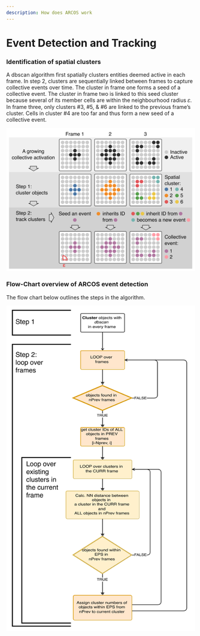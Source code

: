 ```yaml
---
description: How does ARCOS work
---
```


# Event Detection and Tracking

### Identification of spatial clusters

A dbscan algorithm first spatially clusters entities deemed active in each frame. In step 2, clusters are sequentially linked between frames to capture collective events over time. The cluster in frame one forms a seed of a collective event. The cluster in frame two is linked to this seed cluster because several of its member cells are within the neighbourhood radius 𝜀. In frame three, only clusters #3, #5, & #6 are linked to the previous frame’s cluster. Cells in cluster #4 are too far and thus form a new seed of a collective event.

![Figure 1: Demonstration of the ARCOS algorithm on a growing activity cluster](../.gitbook/assets/rect65100.png)

### Flow-Chart overview of ARCOS event detection

The flow chart below outlines the steps in the algorithm.&#x20;

![Figure 2: Step by step overview of the event detection and tracking](../.gitbook/assets/rect53805.png)
